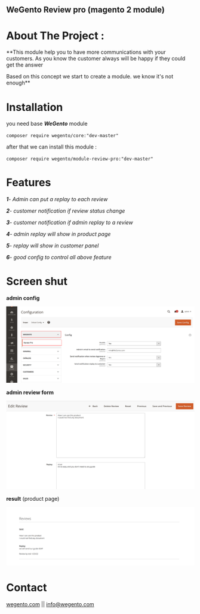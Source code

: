 
## WeGento Review pro (magento 2 module)

# **About The Project** :
 
**This module help you to have more communications with your customers. As you know the customer always will be happy if they could get the answer

Based on this concept we start to create a module. we know it's not enough**
 

# Installation
you need base _**WeGento**_ module

`composer require wegento/core:"dev-master"`
 
after that we can install this module :

`composer require wegento/module-review-pro:"dev-master"`


# Features

_**1**- Admin can put a replay to each review_

_**2**- customer notification if review status change_

_**3**- customer notification if admin replay to a review_

_**4**- admin replay will show in product page_

_**5**- replay will show in customer panel_

_**6**- good config to control all above feature_

# Screen shut

**admin config**

 ![](https://raw.githubusercontent.com/wegento/review-pro/master/files/config-items.png "admin config")

**admin review form**

![](https://raw.githubusercontent.com/wegento/review-pro/master/files/replay-admin.png "result on product page")


**result** (product page)

 ![](https://raw.githubusercontent.com/wegento/review-pro/master/files/result.png "result on product page")


# Contact

[wegento.com](htts://wegento.com/moudles/review-pro) || [info@wegento.com](mailto:info@wegento.com)
